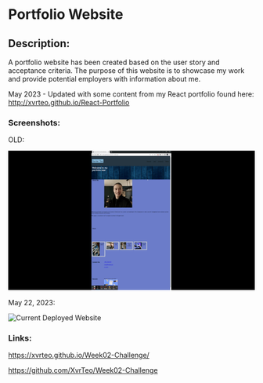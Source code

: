 # Portfolio Website

## Description:

A portfolio website has been created based on the user story and acceptance criteria. The purpose of this website is to showcase my work and provide potential employers with information about me.

May 2023 - Updated with some content from my React portfolio found here: http://xvrteo.github.io/React-Portfolio

### Screenshots:

OLD:

![Old Deployed Website](./assets/images/demo1.gif)

May 22, 2023:

![Current Deployed Website](./assets/images/demo2.gif)

### Links:

https://xvrteo.github.io/Week02-Challenge/

https://github.com/XvrTeo/Week02-Challenge

